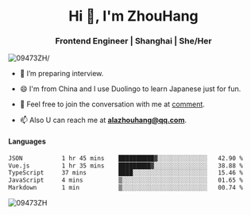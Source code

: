 <h1 align="center">Hi 👋, I'm ZhouHang</h1>

<h3 align="center">Frontend Engineer | Shanghai | She/Her</h3>
<p align="left"> <img src=https://komarev.com/ghpvc/?username=09473ZH alt=09473ZH/> </p>


- 🤔 I’m preparing interview.
  
- 😄 I'm from China and I use Duolingo to learn Japanese just for fun.
  
- 🐨 Feel free to join the conversation with me at [comment](https://github.com/09473ZH/comment/discussions).

- 📫 Also U can reach me at **alazhouhang@qq.com**.


<h4 align="left">Languages</h4>
<!--START_SECTION:waka-->

```txt
JSON           1 hr 45 mins    ██████████▓░░░░░░░░░░░░░░   42.90 %
Vue.js         1 hr 35 mins    █████████▓░░░░░░░░░░░░░░░   38.88 %
TypeScript     37 mins         ████░░░░░░░░░░░░░░░░░░░░░   15.46 %
JavaScript     4 mins          ▒░░░░░░░░░░░░░░░░░░░░░░░░   01.65 %
Markdown       1 min           ▒░░░░░░░░░░░░░░░░░░░░░░░░   00.74 %
```

<!--END_SECTION:waka-->

<p align="left"> <img src=https://github-readme-stats.vercel.app/api?username=09473ZH&show_icons=true alt=09473ZH /> </p>
